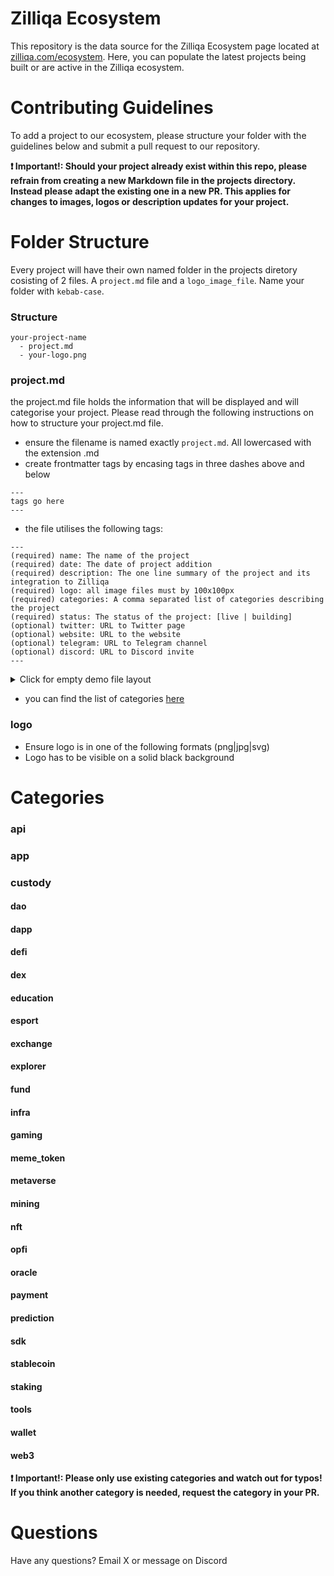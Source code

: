 # Zilliqa Ecosystem

This repository is the data source for the Zilliqa Ecosystem page located at [zilliqa.com/ecosystem](https://zilliqa.com/ecosystem). Here, you can populate the latest projects being built or are active in the Zilliqa ecosystem.

# Contributing Guidelines

To add a project to our ecosystem, please structure your folder with the guidelines below and submit a pull request to our repository.

**❗️ Important!: Should your project already exist within this repo, please refrain from creating a new Markdown file in the projects directory. Instead please adapt the existing one in a new PR. This applies for changes to images, logos or description updates for your project.**

# Folder Structure

Every project will have their own named folder in the projects diretory cosisting of 2 files. A `project.md` file and a `logo_image_file`.
Name your folder with `kebab-case`.

### Structure

```
your-project-name
  - project.md
  - your-logo.png
```

### project.md

the project.md file holds the information that will be displayed and will categorise your project. Please read through the following instructions on how to structure your project.md file.

- ensure the filename is named exactly `project.md`. All lowercased with the extension .md
- create frontmatter tags by encasing tags in three dashes above and below

```
---
tags go here
---
```

- the file utilises the following tags:

```
---
(required) name: The name of the project
(required) date: The date of project addition
(required) description: The one line summary of the project and its integration to Zilliqa
(required) logo: all image files must by 100x100px
(required) categories: A comma separated list of categories describing the project
(required) status: The status of the project: [live | building]
(optional) twitter: URL to Twitter page
(optional) website: URL to the website
(optional) telegram: URL to Telegram channel
(optional) discord: URL to Discord invite
---
```

<details>
  <summary>Click for empty demo file layout</summary>
  
  
  ```
  ---
  name: 
  date: 
  description: 
  logo: 
  categories: 
  status: 
  twitter: 
  website: 
  telegram: 
  discord: 
  ---
  ```
</details>

- you can find the list of categories [here](#categories_listing)

### logo

- Ensure logo is in one of the following formats (png|jpg|svg)
- Logo has to be visible on a solid black background

<a name="categories_listing"></a>

# Categories

### api

### app

### custody

#### dao

#### dapp

#### defi

#### dex

#### education

#### esport

#### exchange

#### explorer

#### fund

#### infra

#### gaming

#### meme_token

#### metaverse

#### mining

#### nft

#### opfi

#### oracle

#### payment

#### prediction

#### sdk

#### stablecoin

#### staking

#### tools

#### wallet

#### web3

**❗️ Important!: Please only use existing categories and watch out for typos!
If you think another category is needed, request the category in your PR.**

# Questions

Have any questions? Email X or message on Discord
